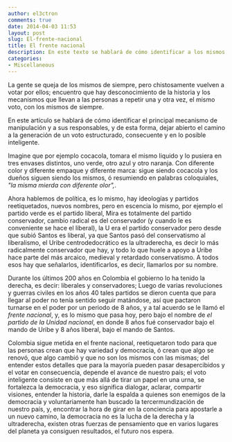 ```yaml
---
author: el3ctron
comments: true
date: 2014-04-03 11:53
layout: post
slug: El-frente-nacional
title: El frente nacional
description: En este texto se hablará de cómo identificar a los mismos de siempre, y dar un voto inteligente.
categories:
- Miscellaneous
---
```


La gente se queja de los mismos de siempre, pero chistosamente vuelven a votar por ellos; encuentro que hay desconocimiento de la historia y los mecanismos que llevan a las personas a repetir una y otra vez, el mismo voto, con los mismos de siempre.

En este artículo se hablará de cómo identificar el principal mecanismo de manipulación y a sus responsables, y de esta forma, dejar abierto el camino a la generación de un voto estructurado, consecuente y en lo posible inteligente.

<!-- more -->

Imagine que por ejemplo cocacola, tomara el mismo liquido y lo pusiera en tres envases distintos, uno verde, otro azul y otro naranja. Con diferente color y diferente empaque y diferente marca: sigue siendo cocacola y los dueños siguen siendo los mismos, ó resumiendo en palabras coloquiales, *"la misma mierda con diferente olor",*.

Ahora hablemos de política, es lo mismo, hay ideologías y partidos reetiquetados, nuevos nombres, pero en escencia lo mismo, por ejemplo el partido verde es el partido liberal, Mira es totalmente del partido conservador, cambio radical es del conservador (y cuando le es conveniente se hace el liberal), la U era el partido conservador pero desde que subió Santos es liberal, ya que Santos pasó del conservatismo al liberalismo, el Uribe centrodedocrático es la ultraderecha, es decir lo más radicalmente conservador que hay, y todo lo que huele a apoyo a Uribe hace parte del más arcaico, medieval y retardado conservatismo. A todos esos hay que señalarlos, identificarlos, es decir, llamarlos por su nombre.

Durante los últimos 200 años en Colombia el gobierno lo ha tenido la derecha, es decir: liberales y conservadores; Luego de varias revoluciones y guerras civiles en los años 40 tales partidos se dieron cuenta que para llegar al poder no tenía sentido seguir matándose, así que pactaron turnarse en el poder por un periodo de 8 años, y a tal acuerdo se le llamó el *frente nacional*, y, es lo mismo que pasa hoy, pero bajo el nombre de *el partido de la Unidad nacional*, en donde 8 años fué conservador bajo el mando de Uribe y 8 años liberal, bajo el mando de Santos.

Colombia sigue metida en el frente nacional, reetiquetaron todo para que las personas crean que hay variedad y democracia, ó crean que algo se renovó, que algo cambió y que no son los mismos con las mismas; del entender estos detalles que para la mayoría pueden pasar desapercibidos y el votar en consecuencia, depende el avance de nuestro país; el voto inteligente consiste en que más allá de tirar un papel en una urna, se fortalezca la democracia, y eso significa dialogar, aclarar, compartir visiones, entender la historia, darle la espalda a quienes son enemigos de la democracia y voluntariamente han buscado la tercermundización de nuestro país, y, encontrar la hora de girar en la conciencia para apostarle a un nuevo camino, la democracia no es la lucha de la derecha y la ultraderecha, existen otras fuerzas de pensamiento que en varios lugares del planeta ya consiguen resultados, el futuro nos espera.
